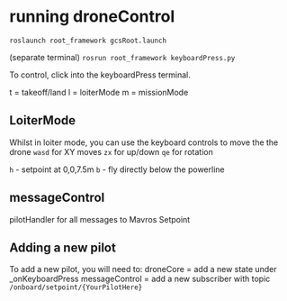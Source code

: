 # running droneControl 
`roslaunch root_framework gcsRoot.launch`

(separate terminal)
`rosrun root_framework keyboardPress.py`

To control, click into the keyboardPress terminal.

t = takeoff/land
l = loiterMode
m = missionMode


## LoiterMode
Whilst in loiter mode, you can use the keyboard controls to move the the drone 
`wasd`  for XY moves
`zx`    for up/down
`qe`    for rotation

`h` - setpoint at 0,0,7.5m
`b` - fly directly below the powerline

## messageControl 
pilotHandler for all messages to Mavros Setpoint


## Adding a new pilot
To add a new pilot, you will need to:
droneCore = add a new state under _onKeyboardPress
messageControl = add a new subscriber with topic `/onboard/setpoint/{YourPilotHere}`

#